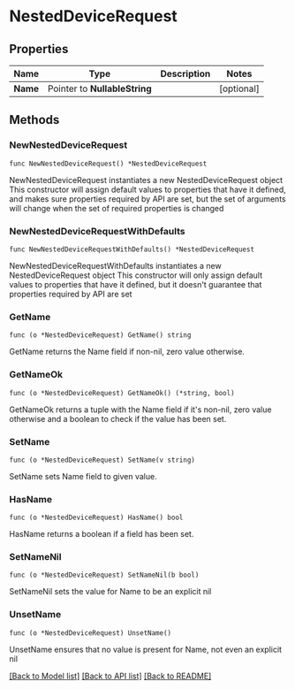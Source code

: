 # NestedDeviceRequest

## Properties

Name | Type | Description | Notes
------------ | ------------- | ------------- | -------------
**Name** | Pointer to **NullableString** |  | [optional] 

## Methods

### NewNestedDeviceRequest

`func NewNestedDeviceRequest() *NestedDeviceRequest`

NewNestedDeviceRequest instantiates a new NestedDeviceRequest object
This constructor will assign default values to properties that have it defined,
and makes sure properties required by API are set, but the set of arguments
will change when the set of required properties is changed

### NewNestedDeviceRequestWithDefaults

`func NewNestedDeviceRequestWithDefaults() *NestedDeviceRequest`

NewNestedDeviceRequestWithDefaults instantiates a new NestedDeviceRequest object
This constructor will only assign default values to properties that have it defined,
but it doesn't guarantee that properties required by API are set

### GetName

`func (o *NestedDeviceRequest) GetName() string`

GetName returns the Name field if non-nil, zero value otherwise.

### GetNameOk

`func (o *NestedDeviceRequest) GetNameOk() (*string, bool)`

GetNameOk returns a tuple with the Name field if it's non-nil, zero value otherwise
and a boolean to check if the value has been set.

### SetName

`func (o *NestedDeviceRequest) SetName(v string)`

SetName sets Name field to given value.

### HasName

`func (o *NestedDeviceRequest) HasName() bool`

HasName returns a boolean if a field has been set.

### SetNameNil

`func (o *NestedDeviceRequest) SetNameNil(b bool)`

 SetNameNil sets the value for Name to be an explicit nil

### UnsetName
`func (o *NestedDeviceRequest) UnsetName()`

UnsetName ensures that no value is present for Name, not even an explicit nil

[[Back to Model list]](../README.md#documentation-for-models) [[Back to API list]](../README.md#documentation-for-api-endpoints) [[Back to README]](../README.md)


